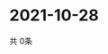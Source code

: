 # 2021-10-28
  共 0条

  <!-- BEGIN -->
  <!-- 最后更新时间Thu Oct 28 2021 19:02:48 GMT+0000 (Coordinated Universal Time) -->
  
  <!-- END -->
  
  
